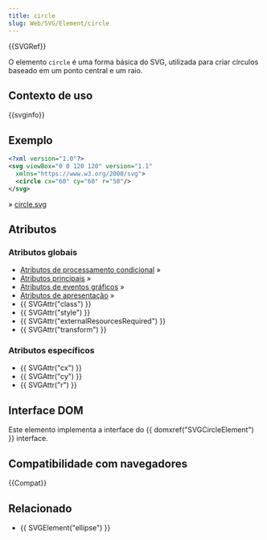 ```yaml
---
title: circle
slug: Web/SVG/Element/circle
---
```


{{SVGRef}}

O elemento `circle` é uma forma básica do SVG, utilizada para criar círculos baseado em um ponto central e um raio.

## Contexto de uso

{{svginfo}}

## Exemplo

```xml
<?xml version="1.0"?>
<svg viewBox="0 0 120 120" version="1.1"
  xmlns="https://www.w3.org/2000/svg">
  <circle cx="60" cy="60" r="50"/>
</svg>
```

» [circle.svg](circle2.svg)

## Atributos

### Atributos globais

- [Atributos de processamento condicional](/pt-BR/SVG/Attribute#ConditionalProccessing) »
- [Atributos principais](/pt-BR/SVG/Attribute#Core) »
- [Atributos de eventos gráficos](/pt-BR/SVG/Attribute#GraphicalEvent) »
- [Atributos de apresentação](/pt-BR/SVG/Attribute#Presentation) »
- {{ SVGAttr("class") }}
- {{ SVGAttr("style") }}
- {{ SVGAttr("externalResourcesRequired") }}
- {{ SVGAttr("transform") }}

### Atributos específicos

- {{ SVGAttr("cx") }}
- {{ SVGAttr("cy") }}
- {{ SVGAttr("r") }}

## Interface DOM

Este elemento implementa a interface do {{ domxref("SVGCircleElement") }} interface.

## Compatibilidade com navegadores

{{Compat}}

## Relacionado

- {{ SVGElement("ellipse") }}
